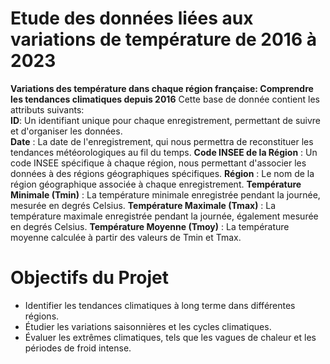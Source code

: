 # Etude des données liées aux variations de température de 2016 à 2023
**Variations des température dans chaque région française: Comprendre les tendances climatiques depuis 2016**
Cette base de donnée contient les attributs suivants:  
**ID**: Un identifiant unique pour chaque enregistrement, permettant de suivre et d'organiser les données.  
**Date** : La date de l'enregistrement, qui nous permettra de reconstituer les tendances météorologiques au fil du temps.
**Code INSEE de la Région** : Un code INSEE spécifique à chaque région, nous permettant d'associer les données à des régions 
    géographiques spécifiques. 
**Région** : Le nom de la région géographique associée à chaque enregistrement.
**Température Minimale (Tmin)** : La température minimale enregistrée pendant la journée, mesurée en degrés Celsius.
**Température Maximale (Tmax)** : La température maximale enregistrée pendant la journée, également mesurée en degrés Celsius.
**Température Moyenne (Tmoy)** : La température moyenne calculée à partir des valeurs de Tmin et Tmax. 

# Objectifs du Projet
 - Identifier les tendances climatiques à long terme dans différentes régions.
 - Étudier les variations saisonnières et les cycles climatiques.
 - Évaluer les extrêmes climatiques, tels que les vagues de chaleur et les périodes de froid intense.
